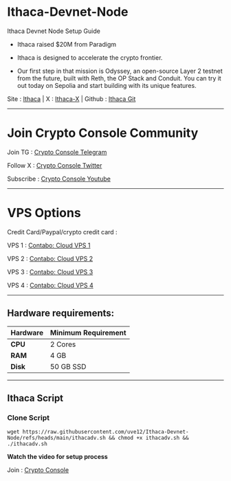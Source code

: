 # Ithaca-Devnet-Node
Ithaca Devnet Node Setup Guide

- Ithaca raised $20M from Paradigm

- Ithaca is designed to accelerate the crypto frontier.

- Our first step in that mission is Odyssey, an open-source Layer 2 testnet from the future, built with Reth, the OP Stack and Conduit. You can try it out today on Sepolia and start building with its unique features.

Site : [Ithaca](https://www.ithaca.xyz/) | X : [Ithaca-X](https://x.com/ithacaxyz) | Github : [Ithaca Git](https://github.com/ithacaxyz)

---

# Join Crypto Console Community

Join TG : [Crypto Console Telegram](https://t.me/cryptoconsol) 

Follow X : [Crypto Console Twitter](https://www.x.com/cryptoconsol) 

Subscribe : [Crypto Console Youtube](https://www.youtube.com/@cryptoconsole)


---

# VPS Options

Credit Card/Paypal/crypto credit card : 

VPS 1 : [Contabo: Cloud VPS 1](https://www.jdoqocy.com/click-101278318-15692486) 

VPS 2 : [Contabo: Cloud VPS 2](https://www.tkqlhce.com/click-101278318-13796472)

VPS 3 : [Contabo: Cloud VPS 3](https://www.dpbolvw.net/click-101278318-13796474)

VPS 4 : [Contabo: Cloud VPS 4](https://www.anrdoezrs.net/click-101278318-13796476)

---

## Hardware requirements:

| **Hardware** | **Minimum Requirement** |
|--------------|-------------------------|
| **CPU**      | 2 Cores                 |
| **RAM**      | 4 GB                    | 
| **Disk**     | 50  GB  SSD             |

---

## Ithaca Script 

### Clone Script
```
wget https://raw.githubusercontent.com/uve12/Ithaca-Devnet-Node/refs/heads/main/ithacadv.sh && chmod +x ithacadv.sh && ./ithacadv.sh
```

**Watch the video for setup process**

Join : [Crypto Console](https://t.me/cryptoconsol)




